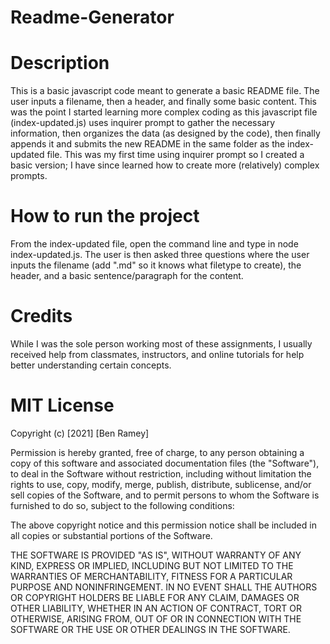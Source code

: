 # Readme-Generator

# Description
This is a basic javascript code meant to generate a basic README file. The user inputs a filename, then a header, and finally some basic content. This was the point I started learning more complex coding as this javascript file (index-updated.js) uses inquirer prompt to gather the necessary information, then organizes the data (as designed by the code), then finally appends it and submits the new README in the same folder as the index-updated file. This was my first time using inquirer prompt so I created a basic version; I have since learned how to create more (relatively) complex prompts.

# How to run the project

From the index-updated file, open the command line and type in node index-updated.js. The user is then asked three questions where the user inputs the filename (add ".md" so it knows what filetype to create), the header, and a basic sentence/paragraph for the content.

# Credits

While I was the sole person working most of these assignments, I usually received help from classmates, instructors, and online tutorials for help better understanding certain concepts.

# MIT License

Copyright (c) [2021] [Ben Ramey]

Permission is hereby granted, free of charge, to any person obtaining a copy
of this software and associated documentation files (the "Software"), to deal
in the Software without restriction, including without limitation the rights
to use, copy, modify, merge, publish, distribute, sublicense, and/or sell
copies of the Software, and to permit persons to whom the Software is
furnished to do so, subject to the following conditions:

The above copyright notice and this permission notice shall be included in all
copies or substantial portions of the Software.

THE SOFTWARE IS PROVIDED "AS IS", WITHOUT WARRANTY OF ANY KIND, EXPRESS OR
IMPLIED, INCLUDING BUT NOT LIMITED TO THE WARRANTIES OF MERCHANTABILITY,
FITNESS FOR A PARTICULAR PURPOSE AND NONINFRINGEMENT. IN NO EVENT SHALL THE
AUTHORS OR COPYRIGHT HOLDERS BE LIABLE FOR ANY CLAIM, DAMAGES OR OTHER
LIABILITY, WHETHER IN AN ACTION OF CONTRACT, TORT OR OTHERWISE, ARISING FROM,
OUT OF OR IN CONNECTION WITH THE SOFTWARE OR THE USE OR OTHER DEALINGS IN THE
SOFTWARE.